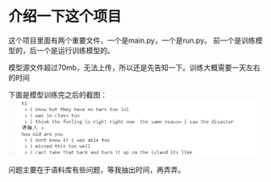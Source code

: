 # 介绍一下这个项目

这个项目里面有两个重要文件，一个是main.py，一个是run.py。
前一个是训练模型的，后一个是运行训练模型的。

模型源文件超过70mb，无法上传，所以还是先告知一下。训练大概需要一天左右的时间

下面是模型训练完之后的截图：
![](./screenshot.png)

问题主要在于语料库有些问题，等我抽出时间，再弄弄。
